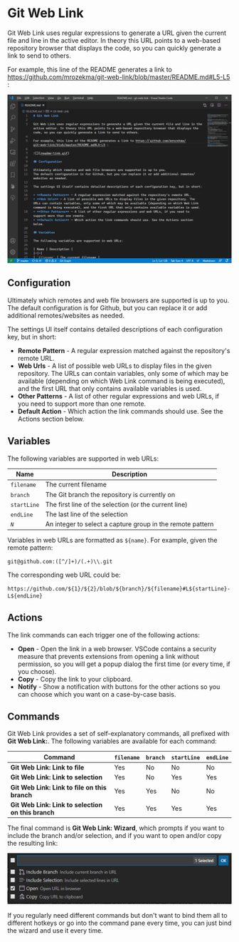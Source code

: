 # Git Web Link

Git Web Link uses regular expressions to generate a URL given the current file and line in the active editor. In theory this URL points to a web-based repository browser that displays the code, so you can quickly generate a link to send to others.

For example, this line of the README generates a link to https://github.com/mrozekma/git-web-link/blob/master/README.md#L5-L5 :

![](readme-link.gif)

## Configuration

Ultimately which remotes and web file browsers are supported is up to you.
The default configuration is for Github, but you can replace it or add additional remotes/websites as needed.

The settings UI itself contains detailed descriptions of each configuration key, but in short:

* **Remote Pattern** - A regular expression matched against the repository's remote URL.
* **Web Urls** - A list of possible web URLs to display files in the given repository. The URLs can contain variables, only some of which may be available (depending on which Web Link command is being executed), and the first URL that only contains available variables is used.
* **Other Patterns** - A list of other regular expressions and web URLs, if you need to support more than one remote.
* **Default Action** - Which action the link commands should use. See the Actions section below.

## Variables

The following variables are supported in web URLs:

| Name | Description |
|-|-|
| `filename` | The current filename |
| `branch` | The Git branch the repository is currently on
| `startLine` | The first line of the selection (or the current line)
| `endLine` | The last line of the selection
| *`N`* | An integer to select a capture group in the remote pattern

Variables in web URLs are formatted as `${name}`. For example, given the remote pattern:

    git@github.com:([^/]+)/(.+)\\.git

The corresponding web URL could be:

    https://github.com/${1}/${2}/blob/${branch}/${filename}#L${startLine}-L${endLine}

## Actions

The link commands can each trigger one of the following actions:

* **Open** - Open the link in a web browser. VSCode contains a security measure that prevents extensions from opening a link without permission, so you will get a popup dialog the first time (or every time, if you choose).
* **Copy** - Copy the link to your clipboard.
* **Notify** - Show a notification with buttons for the other actions so you can choose which you want on a case-by-case basis.

## Commands

Git Web Link provides a set of self-explanatory commands, all prefixed with **Git Web Link:**. The following variables are available for each command:

| Command | `filename` | `branch` | `startLine` | `endLine` |
|-|-|-|-|-|
| **Git Web Link: Link to file** | Yes | No | No | No |
| **Git Web Link: Link to selection** | Yes | No | Yes | Yes |
| **Git Web Link: Link to file on this branch** | Yes | Yes | No | No |
| **Git Web Link: Link to selection on this branch** | Yes | Yes | Yes | Yes |

The final command is **Git Web Link: Wizard**, which prompts if you want to include the branch and/or selection, and if you want to open and/or copy the resulting link:

![](wizard.png)

If you regularly need different commands but don't want to bind them all to different hotkeys or go into the command pane every time, you can just bind the wizard and use it every time.

